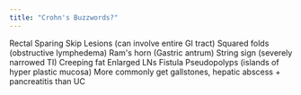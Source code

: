 ```yaml
---
title: "Crohn's Buzzwords?"
---
```

Rectal Sparing
Skip Lesions (can involve entire GI tract)
Squared folds (obstructive lymphedema)
Ram's horn (Gastric antrum)
String sign (severely narrowed TI)
Creeping fat
Enlarged LNs
Fistula
Pseudopolyps (islands of hyper plastic mucosa)
More commonly get gallstones, hepatic abscess + pancreatitis than UC


